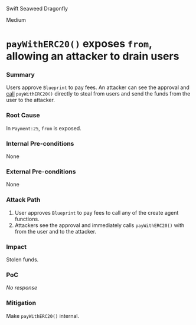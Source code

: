 Swift Seaweed Dragonfly

Medium

# `payWithERC20()` exposes `from`, allowing an attacker to drain users

### Summary

Users approve `Blueprint` to pay fees. An attacker can see the approval and [call](https://github.com/sherlock-audit/2025-03-crestal-network/blob/main/crestal-omni-contracts/src/Payment.sol#L25) `payWithERC20()` directly to steal from users and send the funds from the user to the attacker.

### Root Cause

In `Payment:25`, `from` is exposed.

### Internal Pre-conditions

None

### External Pre-conditions

None

### Attack Path

1. User approves `Blueprint` to pay fees to call any of the create agent functions.
2. Attackers see the approval and immediately calls `payWithERC20()` with from the user and to the attacker.

### Impact

Stolen funds.

### PoC

_No response_

### Mitigation

Make `payWithERC20()` internal.